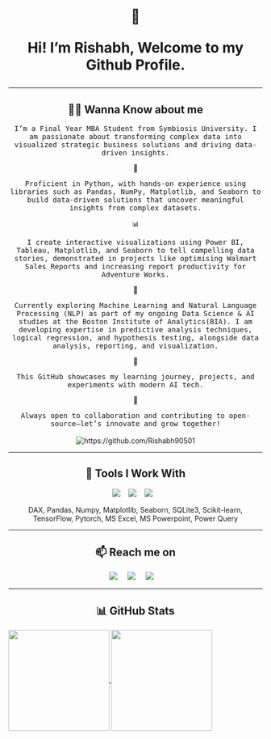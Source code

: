 <h1 align="center"> 👋
<p align="center">Hi! I’m Rishabh, Welcome to my Github Profile.</p>
</h1>

<hr>

<h2 align="center"> 👨‍💻 Wanna Know about me</h2>
<p align="center">
  <samp>
    I’m a Final Year MBA Student from Symbiosis University. I am passionate about transforming complex data into visualized strategic business solutions and driving data-driven insights.
  </samp>
</p>
<p align="center">
  🐍
</p>
<p align="center">
  <samp>
    Proficient in Python, with hands-on experience using libraries such as Pandas, NumPy, Matplotlib, and Seaborn to build data-driven solutions that uncover meaningful insights from complex datasets.
  </samp>
</p>
<p align="center">
  📊
</p>
<p align="center">
  <samp>
    I create interactive visualizations using Power BI, Tableau, Matplotlib, and Seaborn to tell compelling data stories, demonstrated in projects like optimising Walmart Sales Reports and increasing report productivity for Adventure Works.
  </samp>
</p>
<p align="center">
  🤖 
</p>
<p align="center">
  <samp>
    Currently exploring Machine Learning and Natural Language Processing (NLP) as part of my ongoing Data Science & AI studies at the Boston Institute of Analytics(BIA). I am developing expertise in predictive analysis techniques, logical regression, and hypothesis testing, alongside data analysis, reporting, and visualization.
  </samp>
</p>
<p align="center">
  🚀
</p>
<p align="center">
  <samp>
    This GitHub showcases my learning journey, projects, and experiments with modern AI tech.
  </samp>
</p>
<p align="center">
  🤝
</p>
<p align="center">
  <samp>
    Always open to collaboration and contributing to open-source—let’s innovate and grow together!
  </samp>
  <br> <br>
  <img src="https://komarev.com/ghpvc/?username=Rishabh90501" alt="https://github.com/Rishabh90501" />
</p>

<hr>

<h2 align="center"> 🔭 Tools I Work With</h2>
<p align="center">
  <img src="https://custom-icon-badges.demolab.com/badge/Power%20BI-F1C912?logo=power-bi&logoColor=fff" />&nbsp;&nbsp;&nbsp;
  <img src="https://img.shields.io/badge/Python-3776AB?logo=python&logoColor=fff" />&nbsp;&nbsp;&nbsp;
  <img src="https://img.shields.io/badge/MySQL-4479A1?logo=mysql&logoColor=fff" />&nbsp;&nbsp;&nbsp;
</p>
<p align="center">DAX, Pandas, Numpy, Matplotlib, Seaborn, SQLite3, Scikit-learn, TensorFlow, Pytorch, MS Excel, MS Powerpoint, Power Query</p>

<hr>

<h2  align="center">📫 Reach me on</h2>
<p align="center">
  <a target="_blank"href="https://www.linkedin.com/in/rishabh-salian/"><img src="https://img.shields.io/badge/linkedin-%230077B5.svg?&style=for-the-badge&logo=linkedin&logoColor=white" /></a>&nbsp;&nbsp;&nbsp;&nbsp;
  <a href="mailto:rishahbh.salian@outlook.com?subject=Hello%20Rishabh,%20From%20Github"><img src="https://img.shields.io/badge/gmail-%23D14836.svg?&style=for-the-badge&logo=gmail&logoColor=white" /></a>&nbsp;&nbsp;&nbsp;&nbsp;
  <a href="https://www.instagram.com/rs_ronnie9501"><img src="https://img.shields.io/badge/Instagram-%23E4405F.svg?&style=for-the-badge&logo=Instagram&logoColor=white?" /></a>&nbsp;&nbsp;&nbsp;&nbsp;
</p>

<hr>

<h2  align="center">📊 GitHub Stats</h2>
<a href="https://github.com/Rishabh90501/github-readme-stats">
  <img height=200 align="center" src="https://github-readme-stats.vercel.app/api?username=Rishabh90501&show_icons=true&hide=contribs,prs&cache_seconds=86400&theme=github_dark_dimmed" />
</a>
<a href="https://github.com/Rishabh90501/convoychat">
  <img height=200 align="center" src="https://github-readme-stats.vercel.app/api/top-langs?username=Rishabh90501&theme=github_dark_dimmed&layout=compact&langs_count=8&card_width=320" />
</a>
